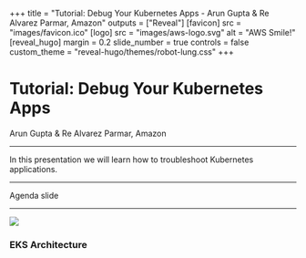 +++
title = "Tutorial: Debug Your Kubernetes Apps - Arun Gupta & Re Alvarez Parmar, Amazon"
outputs = ["Reveal"]
[favicon]
src = "images/favicon.ico"
[logo]
src = "images/aws-logo.svg"
alt = "AWS Smile!"
[reveal_hugo]
margin = 0.2
slide_number = true
controls = false
custom_theme = "reveal-hugo/themes/robot-lung.css"
+++

# Tutorial: Debug Your Kubernetes Apps
 Arun Gupta & Re Alvarez Parmar, Amazon


---

In this presentation we will learn how to troubleshoot Kubernetes applications. 

---

Agenda slide

---

![](images/eks-arch.jpg)

### EKS Architecture
